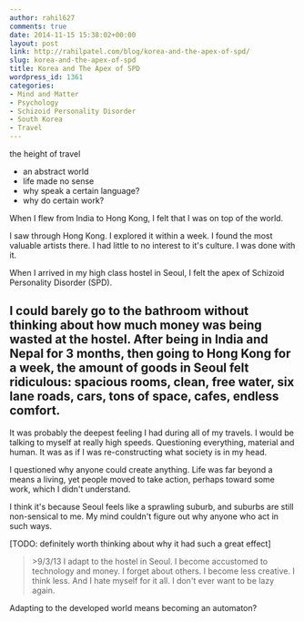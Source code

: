 ```yaml
---
author: rahil627
comments: true
date: 2014-11-15 15:38:02+00:00
layout: post
link: http://rahilpatel.com/blog/korea-and-the-apex-of-spd/
slug: korea-and-the-apex-of-spd
title: Korea and The Apex of SPD
wordpress_id: 1361
categories:
- Mind and Matter
- Psychology
- Schizoid Personality Disorder
- South Korea
- Travel
---
```


the height of travel
  - an abstract world
  - life made no sense
  - why speak a certain language?
  - why do certain work?

When I flew from India to Hong Kong, I felt that I was on top of the world.

I saw through Hong Kong. I explored it within a week. I found the most valuable artists there. I had little to no interest to it's culture. I was done with it.

When I arrived in my high class hostel in Seoul, I felt the apex of Schizoid Personality Disorder (SPD).

I could barely go to the bathroom without thinking about how much money was being wasted at the hostel. After being in India and Nepal for 3 months, then going to Hong Kong for a week, the amount of goods in Seoul felt ridiculous: spacious rooms, clean, free water, six lane roads, cars, tons of space, cafes, endless comfort.
--

It was probably the deepest feeling I had during all of my travels. I would be talking to myself at really high speeds. Questioning everything, material and human. It was as if I was re-constructing what society is in my head.

I questioned why anyone could create anything. Life was far beyond a means a living, yet people moved to take action, perhaps toward some work, which I didn't understand.

I think it's because Seoul feels like a sprawling suburb, and suburbs are still non-sensical to me. My mind couldn't figure out why anyone who act in such ways.

[TODO: definitely worth thinking about why it had such a great effect]



<blockquote>>9/3/13
I adapt to the hostel in Seoul. I become accustomed to technology and money. I forget about others. I become less creative. I think less. And I hate myself for it all. I don't ever want to be lazy again.</blockquote>



Adapting to the developed world means becoming an automaton?
